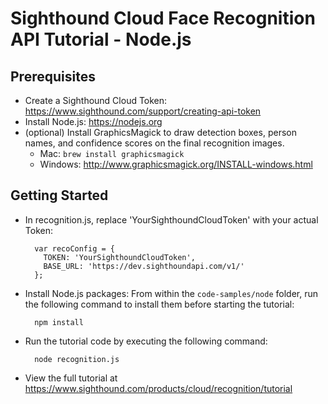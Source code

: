 # Sighthound Cloud Face Recognition API Tutorial - Node.js


## Prerequisites

- Create a Sighthound Cloud Token: https://www.sighthound.com/support/creating-api-token
- Install Node.js: https://nodejs.org
- (optional) Install GraphicsMagick to draw detection boxes, person names, and confidence scores on the final recognition images.
    - Mac: `brew install graphicsmagick`
    - Windows: http://www.graphicsmagick.org/INSTALL-windows.html


## Getting Started

- In recognition.js, replace 'YourSighthoundCloudToken' with your actual Token:

        var recoConfig = {
          TOKEN: 'YourSighthoundCloudToken', 
          BASE_URL: 'https://dev.sighthoundapi.com/v1/'
        };

- Install Node.js packages: From within the `code-samples/node` folder, run the following command to install them before starting the tutorial:
    
        npm install

- Run the tutorial code by executing the following command:

        node recognition.js

- View the full tutorial at https://www.sighthound.com/products/cloud/recognition/tutorial

